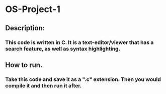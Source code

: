 # OS-Project-1


## Description:
### This code is written in C. It is a text-editor/viewer that has a search feature, as well as syntax highlighting.

## How to run.
### Take this code and save it as a ".c" extension. Then you would compile it and then run it after.
